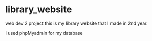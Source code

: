 # library_website
web dev 2 project
this is my library website that I made in 2nd year.

I used phpMyadmin for my database
